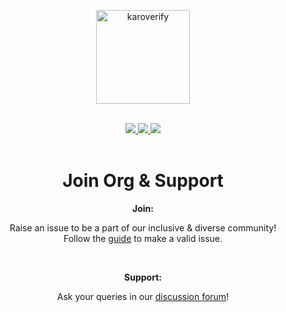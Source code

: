 <p align="center">
    <img width= 150rem style="margin: 0 0 0 0px" src="https://raw.githubusercontent.com/devstrons/artwork/master/Stock%20assets/Logo/Transparent%20logo%20with%20shadow.png" alt="karoverify"/>
</p>
<div align="center">
</br>
<a href="https://github.com/devstrons">
    <img src="https://badges.frapsoft.com/os/v1/open-source.svg?v=103">
</a>
<a href="https://github.com/devstrons/support/blob/main/LICENSE">
    <img src="https://img.shields.io/badge/license-MIT-brightgreen.svg?v=103">
</a>
<a href="https://discord.gg/MVujzTBqed" alt="DEVSTRONS' Discord">
    <img src="https://img.shields.io/discord/857641826953854987?color=blue&label=DEVSTRONS'&logo=discord" />
</a>
</br>
</br>
<p align="center">
    <h1>Join Org & Support</h1>
</p>

<b>Join:</b>

Raise an issue to be a part of our inclusive & diverse community!
</br>
Follow the [guide](https://github.com/devstrons/support/blob/main/CONTRIBUTING.md) to make a valid issue.

</br>

<b>Support:</b>

Ask your queries in our <a href="https://github.com/devstrons/support/discussions/3">discussion forum</a>!
</div>
